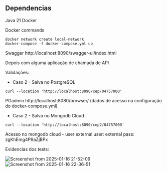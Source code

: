 
## Dependencias
Java 21
Docker


Docker commands
```shell
docker network create local-network
docker-compose -f docker-compose.yml up
```

Swagger
http://localhost:8090/swagger-ui/index.html

Depois com alguma aplicação de chamada de API

Validações:

* Caso 2 - Salva no PostgreSQL
```shell
curl --location 'http://localhost:8090/cep/04757000'
```

PGadmin
http://localhost:8080/browser/
(dados de acesso na configuração do docker-compose.yml)


* Caso 2 - Salva no Mongodb Cloud
```shell
curl --location 'http://localhost:8090/cep2/04757000'
```

Acesso no mongodb cloud - user external
user: external
pass: zgKhEmg4P9aZjBPx

Evidencias dos tests:

![Screenshot from 2025-01-16 21-52-09](https://github.com/user-attachments/assets/9700c7d4-92e0-400c-83b0-6815b283b523)
![Screenshot from 2025-01-16 22-36-51](https://github.com/user-attachments/assets/bb98af7e-6169-4d83-81d6-1fe4b7e3bfa0)


